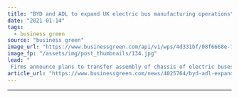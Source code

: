```yaml
---
title: "BYD and ADL to expand UK electric bus manufacturing operations"
date: "2021-01-14"
tags: 
  - business green
source: "business green"
image_url: "https://www.businessgreen.com/api/v1/wps/4d331bf/08f6668e-7cee-4da9-ad52-c0bae8e9a791/6/byd-adl-enviro200ev-11-185x114.jpg"
image_fp: "/assets/img/post_thumbnails/134.jpg"
lead: "
 Firms announce plans to transfer assembly of chassis of electric buses from China to UK, citing need to meet growing demand of zero emission buses ..."
article_url: "https://www.businessgreen.com/news/4025764/byd-adl-expand-uk-electric-bus-manufacturing-operations"
---
```


---
